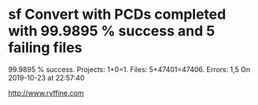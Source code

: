 # sf Convert with PCDs completed with 99.9895 % success and 5 failing files

99.9895 % success. Projects: 1+0=1.  Files: 5+47401=47406. Errors: 1,5  On 2019-10-23 at 22:57:40





http://www.ryffine.com
